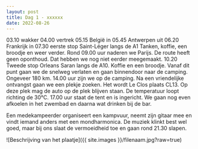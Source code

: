 ```yaml
---
layout: post
title: Dag 1 - xxxxxx
date: 2022-08-26
---
```

03.10 wakker
04.00 vertrek
05.15 België in
05.45 Antwerpen uit
06.20 Frankrijk in
07.30 eerste stop Saint-Léger langs de A1 Tanken, koffie, een broodje en weer verder.
Rond 09.00 uur naderen we Parijs. De route heeft geen oponthoud. Dat hebben we nog niet eerder meegemaakt.
10.20 Tweede stop Orleans Saran langs de A10. Koffie en een broodje. Vanaf dit punt gaan we de snelweg verlaten en gaan binnendoor naar de camping. Ongeveer 180 km.
14.00 uur zijn we op de camping. Na een vriendelijke ontvangst gaan we een plekje zoeken. Het wordt Le Clos plaats CL13. Op deze plek mag de auto op de plek blijven staan.
De temperatuur loopt richting de 30°C.
17.00 uur staat de tent en is ingericht.
We gaan nog even afkoelen in het zwembad en daarna wat drinken bij de bar.

Een medekampeerder organiseert een kampvuur, neemt zijn gitaar mee en vindt iemand anders met een mondharmonica.
De muziek klinkt best wel goed, maar bij ons slaat de vermoeidheid toe en gaan rond 21.30 slapen.




![Beschrijving van het plaatje]({{ site.images }}/filenaam.jpg?raw=true)


